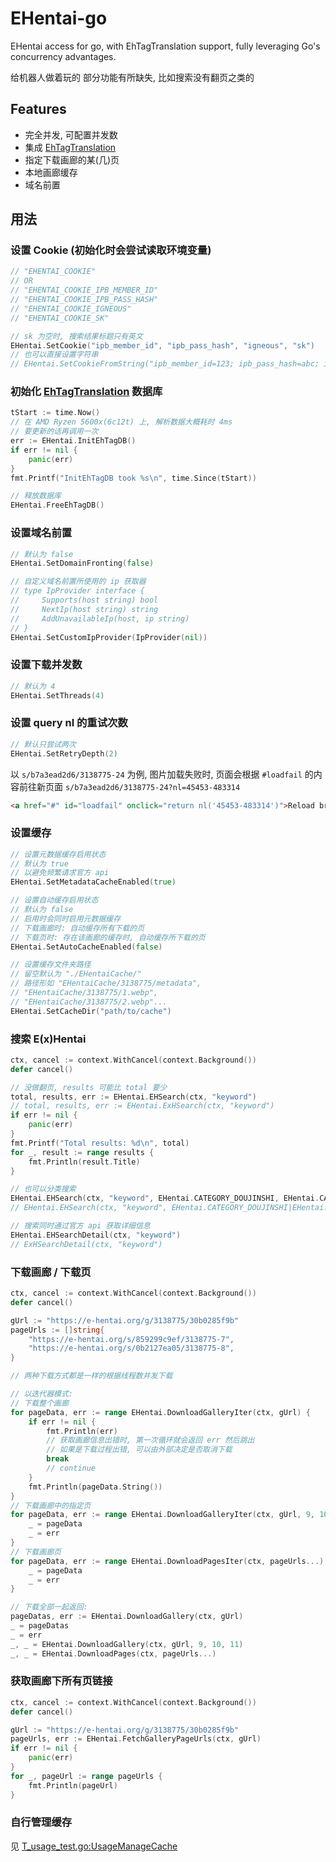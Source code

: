 # EHentai-go

EHentai access for go, with EhTagTranslation support, fully leveraging Go's concurrency advantages.

给机器人做着玩的 部分功能有所缺失, 比如搜索没有翻页之类的

## Features

- 完全并发, 可配置并发数
- 集成 [EhTagTranslation](github.com/EhTagTranslation/Database)
- 指定下载画廊的某(几)页
- 本地画廊缓存
- 域名前置

## 用法

### 设置 Cookie (初始化时会尝试读取环境变量)

```go
// "EHENTAI_COOKIE"
// OR
// "EHENTAI_COOKIE_IPB_MEMBER_ID"
// "EHENTAI_COOKIE_IPB_PASS_HASH"
// "EHENTAI_COOKIE_IGNEOUS"
// "EHENTAI_COOKIE_SK"

// sk 为空时, 搜索结果标题只有英文
EHentai.SetCookie("ipb_member_id", "ipb_pass_hash", "igneous", "sk")
// 也可以直接设置字符串
// EHentai.SetCookieFromString("ipb_member_id=123; ipb_pass_hash=abc; igneous=456; sk=efg")
```

### 初始化 [EhTagTranslation](github.com/EhTagTranslation/Database) 数据库

```go
tStart := time.Now()
// 在 AMD Ryzen 5600x(6c12t) 上, 解析数据大概耗时 4ms
// 要更新的话再调用一次
err := EHentai.InitEhTagDB()
if err != nil {
    panic(err)
}
fmt.Printf("InitEhTagDB took %s\n", time.Since(tStart))

// 释放数据库
EHentai.FreeEhTagDB()
```

### 设置域名前置

```go
// 默认为 false
EHentai.SetDomainFronting(false)

// 自定义域名前置所使用的 ip 获取器
// type IpProvider interface {
//     Supports(host string) bool
//     NextIp(host string) string
//     AddUnavailableIp(host, ip string)
// }
EHentai.SetCustomIpProvider(IpProvider(nil))
```

### 设置下载并发数

```go
// 默认为 4
EHentai.SetThreads(4)
```

### 设置 query nl 的重试次数

```go
// 默认只尝试两次
EHentai.SetRetryDepth(2)
```

以 `s/b7a3ead2d6/3138775-24` 为例, 图片加载失败时, 页面会根据 `#loadfail` 的内容前往新页面 `s/b7a3ead2d6/3138775-24?nl=45453-483314`

```html
<a href="#" id="loadfail" onclick="return nl('45453-483314')">Reload broken image</a>
```

### 设置缓存

```go
// 设置元数据缓存启用状态
// 默认为 true
// 以避免频繁请求官方 api
EHentai.SetMetadataCacheEnabled(true)

// 设置自动缓存启用状态
// 默认为 false
// 启用时会同时启用元数据缓存
// 下载画廊时: 自动缓存所有下载的页
// 下载页时: 存在该画廊的缓存时, 自动缓存所下载的页
EHentai.SetAutoCacheEnabled(false)

// 设置缓存文件夹路径
// 留空默认为 "./EHentaiCache/"
// 路径形如 "EHentaiCache/3138775/metadata",
// "EHentaiCache/3138775/1.webp",
// "EHentaiCache/3138775/2.webp"...
EHentai.SetCacheDir("path/to/cache")
```

### 搜索 E(x)Hentai

```go
ctx, cancel := context.WithCancel(context.Background())
defer cancel()

// 没做翻页, results 可能比 total 要少
total, results, err := EHentai.EHSearch(ctx, "keyword")
// total, results, err := EHentai.ExHSearch(ctx, "keyword")
if err != nil {
    panic(err)
}
fmt.Printf("Total results: %d\n", total)
for _, result := range results {
    fmt.Println(result.Title)
}

// 也可以分类搜索
EHentai.EHSearch(ctx, "keyword", EHentai.CATEGORY_DOUJINSHI, EHentai.CATEGORY_MANGA)
// EHentai.EHSearch(ctx, "keyword", EHentai.CATEGORY_DOUJINSHI|EHentai.CATEGORY_MANGA)

// 搜索同时通过官方 api 获取详细信息
EHentai.EHSearchDetail(ctx, "keyword")
// ExHSearchDetail(ctx, "keyword")
```

### 下载画廊 / 下载页

```go
ctx, cancel := context.WithCancel(context.Background())
defer cancel()

gUrl := "https://e-hentai.org/g/3138775/30b0285f9b"
pageUrls := []string{
    "https://e-hentai.org/s/859299c9ef/3138775-7",
    "https://e-hentai.org/s/0b2127ea05/3138775-8",
}

// 两种下载方式都是一样的根据线程数并发下载

// 以迭代器模式:
// 下载整个画廊
for pageData, err := range EHentai.DownloadGalleryIter(ctx, gUrl) {
    if err != nil {
        fmt.Println(err)
        // 获取画廊信息出错时, 第一次循环就会返回 err 然后跳出
        // 如果是下载过程出错, 可以由外部决定是否取消下载
        break
        // continue
    }
    fmt.Println(pageData.String())
}
// 下载画廊中的指定页
for pageData, err := range EHentai.DownloadGalleryIter(ctx, gUrl, 9, 10, 11) {
    _ = pageData
    _ = err
}
// 下载画廊页
for pageData, err := range EHentai.DownloadPagesIter(ctx, pageUrls...) {
    _ = pageData
    _ = err
}

// 下载全部一起返回:
pageDatas, err := EHentai.DownloadGallery(ctx, gUrl)
_ = pageDatas
_ = err
_, _ = EHentai.DownloadGallery(ctx, gUrl, 9, 10, 11)
_, _ = EHentai.DownloadPages(ctx, pageUrls...)
```

### 获取画廊下所有页链接

```go
ctx, cancel := context.WithCancel(context.Background())
defer cancel()

gUrl := "https://e-hentai.org/g/3138775/30b0285f9b"
pageUrls, err := EHentai.FetchGalleryPageUrls(ctx, gUrl)
if err != nil {
    panic(err)
}
for _, pageUrl := range pageUrls {
    fmt.Println(pageUrl)
}
```

### 自行管理缓存

见 [T_usage_test.go:UsageManageCache](T_usage_test.go#L160)
